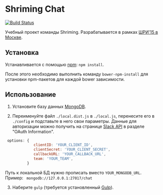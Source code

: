 # Shriming Chat
[![Build Status](https://travis-ci.org/shriming/chat.svg)](https://travis-ci.org/shriming/chat)

Учебный проект команды Shriming. Разрабатывается в рамках [ШРИ'15 в Москве](https://academy.yandex.ru/events/shri/).

## Установка

Устанавливается с помощью [npm](https://npmjs.org): `npm install`.

После этого необходимо выполнить команду `bower-npm-install` для установки npm-пакетов для каждой bower зависимости.

## Использование

 1) Установите базу данных [MongoDB](https://www.mongodb.org/).

 2) Переименуйте файл `./local.dist.js` в `./local.js`, перенесите его в `./config` и подставьте в него свои параметры.
    Данные для авторизации можно получить на странице [Slack API](https://api.slack.com/applications) в разделе "OAuth Information".

```javascript
 options: {
             clientID: 'YOUR_CLIENT_ID',
             clientSecret: 'YOUR_CLIENT_SECRET',
             callbackURL: 'YOUR_CALLBACK_URL',
             team: 'YOUR_TEAM',
          }
```

Путь к локальной БД нужно прописать вместо `YOUR_MONGODB_URL`.
Пример: ` mongodb://127.0.0.1:27017/chat`

 3) Наберите `gulp` (требуется установленный [Gulp](http://gulpjs.com/)).


